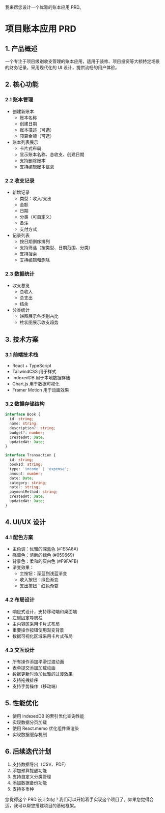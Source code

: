 我来帮您设计一个优雅的账本应用 PRD。

# 项目账本应用 PRD

## 1. 产品概述
一个专注于项目级别收支管理的账本应用，适用于装修、项目投资等大额特定场景的财务记录。采用现代化的 UI 设计，提供流畅的用户体验。

## 2. 核心功能

### 2.1 账本管理
- 创建新账本
  - 账本名称
  - 创建日期
  - 账本描述（可选）
  - 预算金额（可选）
- 账本列表展示
  - 卡片式布局
  - 显示账本名称、总收支、创建日期
  - 支持删除账本
  - 支持编辑账本信息

### 2.2 收支记录
- 新增记录
  - 类型：收入/支出
  - 金额
  - 日期
  - 分类（可自定义）
  - 备注
  - 支付方式
- 记录列表
  - 按日期倒序排列
  - 支持筛选（按类型、日期范围、分类）
  - 支持搜索
  - 支持编辑和删除

### 2.3 数据统计
- 收支总览
  - 总收入
  - 总支出
  - 结余
- 分类统计
  - 饼图展示各类别占比
  - 柱状图展示收支趋势

## 3. 技术方案

### 3.1 前端技术栈
- React + TypeScript
- TailwindCSS 用于样式
- IndexedDB 用于本地数据存储
- Chart.js 用于数据可视化
- Framer Motion 用于动画效果

### 3.2 数据存储结构
```typescript
interface Book {
  id: string;
  name: string;
  description?: string;
  budget?: number;
  createdAt: Date;
  updatedAt: Date;
}

interface Transaction {
  id: string;
  bookId: string;
  type: 'income' | 'expense';
  amount: number;
  date: Date;
  category: string;
  note?: string;
  paymentMethod: string;
  createdAt: Date;
  updatedAt: Date;
}
```

## 4. UI/UX 设计

### 4.1 配色方案
- 主色调：优雅的深蓝色 (#1E3A8A)
- 强调色：清新的绿色 (#059669)
- 背景色：柔和的灰白色 (#F9FAFB)
- 渐变效果：
  - 主按钮：深蓝到浅蓝渐变
  - 收入按钮：绿色渐变
  - 支出按钮：红色渐变

### 4.2 布局设计
- 响应式设计，支持移动端和桌面端
- 左侧固定导航栏
- 主内容区采用卡片式布局
- 重要操作按钮使用渐变背景
- 数据可视化区域采用卡片式布局

### 4.3 交互设计
- 所有操作添加平滑过渡动画
- 表单提交添加加载动画
- 数据更新时添加优雅的过渡效果
- 支持拖拽排序
- 支持手势操作（移动端）

## 5. 性能优化
- 使用 IndexedDB 的索引优化查询性能
- 实现数据分页加载
- 使用 React.memo 优化组件重渲染
- 实现数据缓存机制

## 6. 后续迭代计划
1. 支持数据导出（CSV、PDF）
2. 添加预算提醒功能
3. 支持自定义分类管理
4. 添加数据备份功能
5. 支持多币种

您觉得这个 PRD 设计如何？我们可以开始着手实现这个项目了。如果您觉得合适，我可以帮您搭建项目的基础框架。